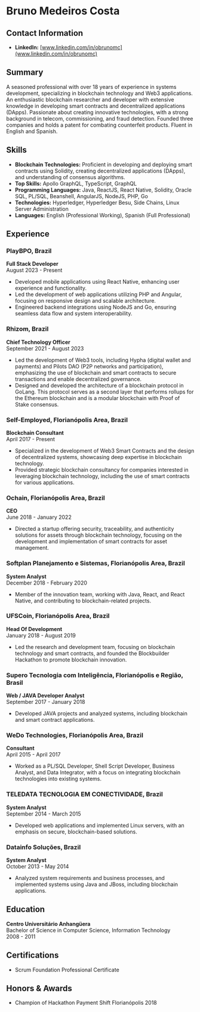 # Bruno Medeiros Costa

## Contact Information
- **LinkedIn:** [www.linkedin.com/in/obrunomc](www.linkedin.com/in/obrunomc)

## Summary
A seasoned professional with over 18 years of experience in systems development, specializing in blockchain technology and Web3 applications. An enthusiastic blockchain researcher and developer with extensive knowledge in developing smart contracts and decentralized applications (DApps). Passionate about creating innovative technologies, with a strong background in telecom, commissioning, and fraud detection. Founded three companies and holds a patent for combating counterfeit products. Fluent in English and Spanish.

## Skills
- **Blockchain Technologies:** Proficient in developing and deploying smart contracts using Solidity, creating decentralized applications (DApps), and understanding of consensus algorithms.
- **Top Skills:** Apollo GraphQL, TypeScript, GraphQL
- **Programming Languages:** Java, ReactJS, React Native, Solidity, Oracle SQL, PL/SQL, Beanshell, AngularJS, NodeJS, PHP, Go
- **Technologies:** Hyperledger, Hyperledger Besu, Side Chains, Linux Server Administration
- **Languages:** English (Professional Working), Spanish (Full Professional)

## Experience

### PlayBPO, Brazil
**Full Stack Developer**  
August 2023 - Present
- Developed mobile applications using React Native, enhancing user experience and functionality.
- Led the development of web applications utilizing PHP and Angular, focusing on responsive design and scalable architecture.
- Engineered backend integrations using NodeJS and Go, ensuring seamless data flow and system interoperability.

### Rhizom, Brazil
**Chief Technology Officer**  
September 2021 - August 2023
- Led the development of Web3 tools, including Hypha (digital wallet and payments) and Pilots DAO (P2P networks and participation), emphasizing the use of blockchain and smart contracts to secure transactions and enable decentralized governance.
- Designed and developed the architecture of a blockchain protocol in GoLang. This protocol serves as a second layer that performs rollups for the Ethereum blockchain and is a modular blockchain with Proof of Stake consensus.

### Self-Employed, Florianópolis Area, Brazil
**Blockchain Consultant**  
April 2017 - Present
- Specialized in the development of Web3 Smart Contracts and the design of decentralized systems, showcasing deep expertise in blockchain technology.
- Provided strategic blockchain consultancy for companies interested in leveraging blockchain technology, including the use of smart contracts for various applications.

### Ochain, Florianópolis Area, Brazil
**CEO**  
June 2018 - January 2022
- Directed a startup offering security, traceability, and authenticity solutions for assets through blockchain technology, focusing on the development and implementation of smart contracts for asset management.

### Softplan Planejamento e Sistemas, Florianópolis Area, Brazil
**System Analyst**  
December 2018 - February 2020
- Member of the innovation team, working with Java, React, and React Native, and contributing to blockchain-related projects.

### UFSCoin, Florianópolis Area, Brazil
**Head Of Development**  
January 2018 - August 2019
- Led the research and development team, focusing on blockchain technology and smart contracts, and founded the Blockbuilder Hackathon to promote blockchain innovation.

### Supero Tecnologia com Inteligência, Florianópolis e Região, Brasil
**Web / JAVA Developer Analyst**  
September 2017 - January 2018
- Developed JAVA projects and analyzed systems, including blockchain and smart contract applications.

### WeDo Technologies, Florianópolis Area, Brazil
**Consultant**  
April 2015 - April 2017
- Worked as a PL/SQL Developer, Shell Script Developer, Business Analyst, and Data Integrator, with a focus on integrating blockchain technologies into existing systems.

### TELEDATA TECNOLOGIA EM CONECTIVIDADE, Brazil
**System Analyst**  
September 2014 - March 2015
- Developed web applications and implemented Linux servers, with an emphasis on secure, blockchain-based solutions.

### Datainfo Soluções, Brazil
**System Analyst**  
October 2013 - May 2014
- Analyzed system requirements and business processes, and implemented systems using Java and JBoss, including blockchain applications.

## Education
**Centro Universitário Anhangüera**  
Bachelor of Science in Computer Science, Information Technology  
2008 - 2011

## Certifications
- Scrum Foundation Professional Certificate

## Honors & Awards
- Champion of Hackathon Payment Shift Florianópolis 2018
